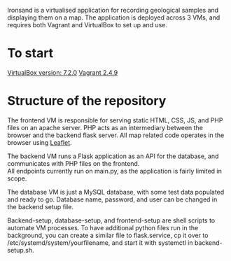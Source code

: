 Ironsand is a virtualised application for recording geological samples and displaying them on a map. The application is deployed across 3 VMs, and requires both Vagrant and VirtualBox to set up and use.

# To start 
[VirtualBox version: 7.2.0](https://www.virtualbox.org/wiki/Downloads)
[Vagrant 2.4.9](https://developer.hashicorp.com/vagrant/downloads)

# Structure of the repository

The frontend VM is responsible for serving static HTML, CSS, JS, and PHP files on an apache server. 
PHP acts as an intermediary between the browser and the backend flask server. All map related code 
operates in the browser using [Leaflet](https://leafletjs.com/).

The backend VM runs a Flask application as an API for the database, and communicates with PHP files on the frontend.  
All endpoints currently run on main.py, as the application is fairly limited in scope. 

The database VM is just a MySQL database, with some test data populated and ready to go. Database name, password, and
user can be changed in the backend setup file.

Backend-setup, database-setup, and frontend-setup are shell scripts to automate VM processes.
To have additional python files run in the background, you can create a similar file to flask.service, cp it over to /etc/systemd/system/yourfilename, and start it with systemctl in backend-setup.sh.

